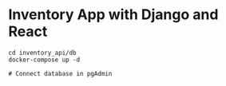 # Inventory App with Django and React
```
cd inventory_api/db
docker-compose up -d

# Connect database in pgAdmin
```